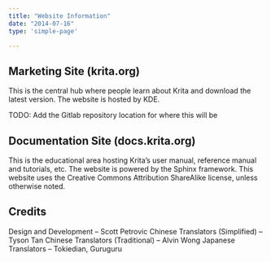 ```yaml
---
title: "Website Information"
date: "2014-07-16"
type: 'simple-page'

---
```


## Marketing Site (krita.org)
This is the central hub where people learn about Krita and download the latest version.
The website is hosted by KDE.

TODO: Add the Gitlab repository location for where this will be

## Documentation Site (docs.krita.org)
This is the educational area hosting Krita’s user manual, reference manual and tutorials, etc.
The website is powered by the Sphinx framework. This website uses the Creative Commons Attribution ShareAlike license, unless otherwise noted.

## Credits
Design and Development – Scott Petrovic
Chinese Translators (Simplified) – Tyson Tan
Chinese Translators (Traditional) – Alvin Wong
Japanese Translators – Tokiedian, Guruguru